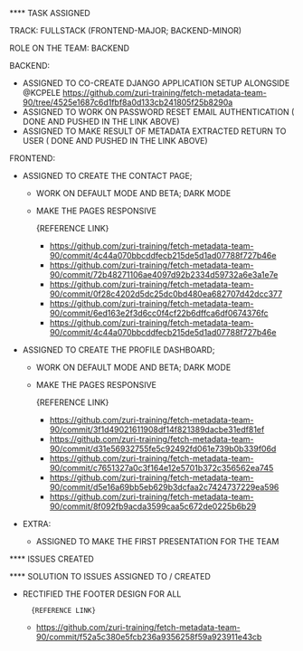 ****                                                                     TASK ASSIGNED

TRACK: FULLSTACK (FRONTEND-MAJOR; BACKEND-MINOR)

ROLE ON THE TEAM: BACKEND

BACKEND:

  * ASSIGNED TO CO-CREATE DJANGO APPLICATION SETUP ALONGSIDE @KCPELE https://github.com/zuri-training/fetch-metadata-team-90/tree/4525e1687c6d1fbf8a0d133cb241805f25b8290a
  * ASSIGNED TO WORK ON PASSWORD RESET EMAIL AUTHENTICATION ( DONE AND PUSHED IN THE LINK ABOVE)
  * ASSIGNED TO MAKE RESULT OF METADATA EXTRACTED RETURN TO USER ( DONE AND PUSHED IN THE LINK ABOVE)
  
FRONTEND:
  
  * ASSIGNED TO CREATE THE CONTACT PAGE;
    *  WORK ON DEFAULT MODE AND BETA; DARK MODE
    *  MAKE THE PAGES RESPONSIVE

          {REFERENCE LINK}
          * https://github.com/zuri-training/fetch-metadata-team-90/commit/4c44a070bbcddfecb215de5d1ad07788f727b46e
          * https://github.com/zuri-training/fetch-metadata-team-90/commit/72b48271106ae4097d92b2334d59732a6e3a1e7e
          * https://github.com/zuri-training/fetch-metadata-team-90/commit/0f28c4202d5dc25dc0bd480ea682707d42dcc377
          * https://github.com/zuri-training/fetch-metadata-team-90/commit/6ed163e2f3d6cc0f4cf22b6dffca6df0674376fc
          * https://github.com/zuri-training/fetch-metadata-team-90/commit/4c44a070bbcddfecb215de5d1ad07788f727b46e
           
  * ASSIGNED TO CREATE THE PROFILE DASHBOARD;
    *  WORK ON DEFAULT MODE AND BETA; DARK MODE
    *  MAKE THE PAGES RESPONSIVE

         {REFERENCE LINK}
         * https://github.com/zuri-training/fetch-metadata-team-90/commit/3f1d49021611908df14f821389dacbe31edf81ef
         * https://github.com/zuri-training/fetch-metadata-team-90/commit/d31e56932755fe5c92492fd061e739b0b339f06d
         * https://github.com/zuri-training/fetch-metadata-team-90/commit/c7651327a0c3f164e12e5701b372c356562ea745
         * https://github.com/zuri-training/fetch-metadata-team-90/commit/d5e16a69bb5eb629b3dcfaa2c7424737229ea596
         * https://github.com/zuri-training/fetch-metadata-team-90/commit/8f092fb9acda3599caa5c672de0225b6b29

* EXTRA:
  
  * ASSIGNED TO MAKE THE FIRST PRESENTATION FOR THE TEAM


****                                                    ISSUES CREATED





****                                                    SOLUTION TO ISSUES ASSIGNED TO / CREATED

* RECTIFIED THE FOOTER DESIGN FOR ALL 

        {REFERENCE LINK}
     * https://github.com/zuri-training/fetch-metadata-team-90/commit/f52a5c380e5fcb236a9356258f59a923911e43cb

